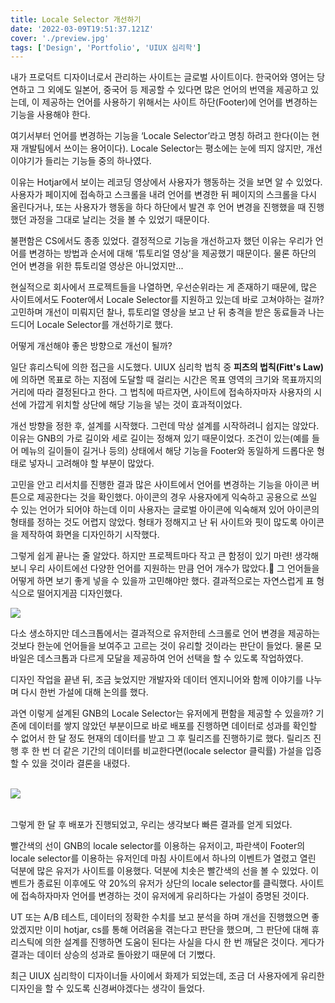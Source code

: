 ```yaml
---
title: Locale Selector 개선하기
date: '2022-03-09T19:51:37.121Z'
cover: './preview.jpg'
tags: ['Design', 'Portfolio', 'UIUX 심리학']
---
```


내가 프로덕트 디자이너로서 관리하는 사이트는 글로벌 사이트이다. 
한국어와 영어는 당연하고 그 외에도 일본어, 중국어 등 제공할 수 있다면 많은 언어의 번역을 제공하고 있는데, 이 제공하는 언어를 사용하기 위해서는 사이트 하단(Footer)에 언어를 변경하는 기능을 사용해야 한다.

여기서부터 언어를 변경하는 기능을 ‘Locale Selector’라고 명칭 하려고 한다(이는 현재 개발팀에서 쓰이는 용어이다). Locale Selector는 평소에는 눈에 띄지 않지만, 개선 이야기가 들리는 기능들 중의 하나였다.

이유는 Hotjar에서 보이는 레코딩 영상에서 사용자가 행동하는 것을 보면 알 수 있었다. 사용자가 페이지에 접속하고 스크롤을 내려 언어를 변경한 뒤 페이지의 스크롤을 다시 올린다거나, 또는 사용자가 행동을 하다 하단에서 발견 후 언어 변경을 진행했을 때 진행했던 과정을 그대로 날리는 것을 볼 수 있었기 때문이다.

불편함은 CS에서도 종종 있었다. 결정적으로 기능을 개선하고자 했던 이유는 우리가 언어를 변경하는 방법과 순서에 대해 ‘튜토리얼 영상'을 제공했기 때문이다. 물론 하단의 언어 변경을 위한 튜토리얼 영상은 아니었지만...


현실적으로 회사에서 프로젝트들을 나열하면, 우선순위라는 게 존재하기 때문에, 많은 사이트에서도 Footer에서 Locale Selector를 지원하고 있는데 바로 고쳐야하는 걸까? 고민하며 개선이 미뤄지던 찰나, 튜토리얼 영상을 보고 난 뒤 충격을 받은 동료들과 나는 드디어 Locale Selector를 개선하기로 했다.

어떻게 개선해야 좋은 방향으로 개선이 될까?

일단 휴리스틱에 의한 접근을 시도했다.
UIUX 심리학 법칙 중 <b>피츠의 법칙(Fitt's Law)</b>에 의하면 목표로 하는 지점에 도달할 때 걸리는 시간은 목표 영역의 크기와 목표까지의 거리에 따라 결정된다고 한다. 그 법칙에 따르자면, 사이트에 접속하자마자 사용자의 시선에 가깝게 위치할 상단에 해당 기능을 넣는 것이 효과적이었다.

개선 방향을 정한 후, 설계를 시작했다. 그런데 막상 설계를 시작하려니 쉽지는 않았다. 이유는 GNB의 가로 길이와 세로 길이는 정해져 있기 때문이었다. 조건이 있는(예를 들어 메뉴의 길이들이 길거나 등의) 상태에서 해당 기능을 Footer와 동일하게 드롭다운 형태로 넣자니 고려해야 할 부분이 많았다.

고민을 안고 리서치를 진행한 결과 많은 사이트에서 언어를 변경하는 기능을 아이콘 버튼으로 제공한다는 것을 확인했다. 아이콘의 경우 사용자에게 익숙하고 공용으로 쓰일 수 있는 언어가 되어야 하는데 이미 사용자는 글로벌 아이콘에 익숙해져 있어 아이콘의 형태를 정하는 것도 어렵지 않았다. 형태가 정해지고 난 뒤 사이트와 핏이 많도록 아이콘을 제작하여 화면을 디자인하기 시작했다.

그렇게 쉽게 끝나는 줄 알았다. 하지만 프로젝트마다 작고 큰 함정이 있기 마련!
생각해보니 우리 사이트에선 다양한 언어를 지원하는 만큼 언어 개수가 많았다.🥲 그 언어들을 어떻게 하면 보기 좋게 넣을 수 있을까 고민해야만 했다. 결과적으로는 자연스럽게 표 형식으로 떨어지게끔 디자인했다.

<img src="/modal.png"><br>

다소 생소하지만 데스크톱에서는 결과적으로 유저한테 스크롤로 언어 변경을 제공하는 것보다 한눈에 언어들을 보여주고 고르는 것이 유리할 것이라는 판단이 들었다. 물론 모바일은 데스크톱과 다르게 모달을 제공하여 언어 선택을 할 수 있도록 작업하였다.

디자인 작업을 끝낸 뒤, 조금 늦었지만 개발자와 데이터 엔지니어와 함께 이야기를 나누며 다시 한번 가설에 대해 논의를 했다.

과연 이렇게 설계된 GNB의 Locale Selector는 유저에게 편함을 제공할 수 있을까? 기존에 데이터를 쌓지 않았던 부분이므로 바로 배포를 진행하면 데이터로 성과를 확인할 수 없어서 한 달 정도 현재의 데이터를 받고 그 후 릴리즈를 진행하기로 했다. 릴리즈 진행 후 한 번 더 같은 기간의 데이터를 비교한다면(locale selector 클릭률) 가설을 입증할 수 있을 것이라 결론을 내렸다.

<br>
<img src="/mixpanel.png">
<br>
<br>

그렇게 한 달 후 배포가 진행되었고, 우리는 생각보다 빠른 결과를 얻게 되었다.

빨간색의 선이 GNB의 locale selector를 이용하는 유저이고, 파란색이 Footer의 locale selector를 이용하는 유저인데 마침 사이트에서 하나의 이벤트가 열렸고 열린 덕분에 많은 유저가 사이트를 이용했다. 덕분에 치솟은 빨간색의 선을 볼 수 있었다. 이벤트가 종료된 이후에도 약 20%의 유저가 상단의 locale selector를 클릭했다. 사이트에 접속하자마자 언어를 변경하는 것이 유저에게 유리하다는 가설이 증명된 것이다.

UT 또는 A/B 테스트, 데이터의 정확한 수치를 보고 분석을 하며 개선을 진행했으면 좋았겠지만 이미 hotjar, cs를 통해 어려움을 겪는다고 판단을 했으며, 그 판단에 대해 휴리스틱에 의한 설계를 진행하면 도움이 된다는 사실을 다시 한 번 깨달은 것이다. 게다가 결과는 데이터 상승의 성과로 돌아왔기 때문에 더 기뻤다.

최근 UIUX 심리학이 디자이너들 사이에서 화제가 되었는데, 조금 더 사용자에게 유리한 디자인을 할 수 있도록 신경써야겠다는 생각이 들었다.

